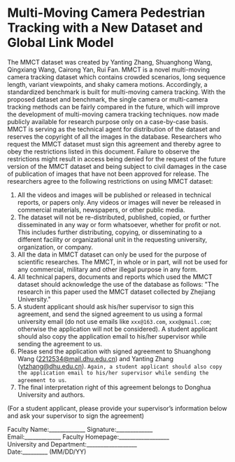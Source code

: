 # Multi-Moving Camera Pedestrian Tracking with a New Dataset and Global Link Model

The MMCT dataset was created by Yanting Zhang, Shuanghong Wang, Qingxiang Wang, Cairong Yan, Rui Fan. MMCT is a novel multi-moving camera tracking dataset which contains crowded scenarios, long sequence length, variant viewpoints, and shaky camera motions. Accordingly, a standardized benchmark is built for multi-moving camera tracking. With the proposed dataset and benchmark, the single camera or multi-camera tracking methods can be fairly compared in the future, which will improve the development of multi-moving camera tracking techniques. now made publicly available for research purpose only on a case-by-case basis. MMCT is serving as the technical agent for distribution of the dataset and reserves the copyright of all the images in the database. Researchers who request the MMCT dataset must sign this agreement and thereby agree to obey the restrictions listed in this document. Failure to observe the restrictions might result in access being denied for the request of the future version of the MMCT dataset and being subject to civil damages in the case of publication of images that have not been approved for release. The researchers agree to the following restrictions on using MMCT dataset: 


1. All the videos and images will be published or released in technical reports, or papers only. Any videos or 
images will never be released in commercial materials, newspapers, or other public media.
2. The dataset will not be re-distributed, published, copied, or further disseminated in any way or form 
whatsoever, whether for profit or not. This includes further distributing, copying, or disseminating to a 
different facility or organizational unit in the requesting university, organization, or company.
3. All the data in MMCT dataset can only be used for the purpose of scientific researches. The MMCT, in whole or in part, will not be used for any commercial, military and other illegal purpose in any form.
4. All technical papers, documents and reports which used the MMCT dataset should acknowledge the 
use of the database as follows: "The research in this paper used the MMCT dataset collected by Zhejiang University." 
5. A student applicant should ask his/her supervisor to sign this agreement, and send the signed agreement to 
us using a formal university email (do not use emails like ```xxx@163.com```, ```xxx@gmail.com```; otherwise the 
application will not be considered). A student applicant should also copy the application email to his/her 
supervisor while sending the agreement to us. 
6. Please send the application with signed agreement to Shuanghong Wang (2212534@mail.dhu.edu.cn) and Yanting Zhang (ytzhang@dhu.edu.cn). ```Again, a student applicant should also copy the application email to his/her supervisor while sending the agreement to us```. 
7. The final interpretation right of this agreement belongs to Donghua University and authors.

(For a student applicant, please provide your supervisor’s information below and ask your supervisor to sign the 
agreement)

Faculty Name:_____________ Signature:_____________ \
Email:_____________
Faculty Homepage:__________________ \
University and Department:__________________ \
Date:_________ (MM/DD/YY)